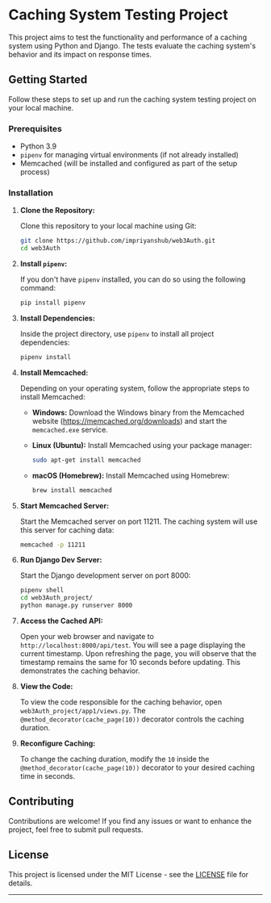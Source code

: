 # Caching System Testing Project

This project aims to test the functionality and performance of a caching system using Python and Django. The tests evaluate the caching system's behavior and its impact on response times.

## Getting Started

Follow these steps to set up and run the caching system testing project on your local machine.

### Prerequisites

- Python 3.9
- `pipenv` for managing virtual environments (if not already installed)
- Memcached (will be installed and configured as part of the setup process)

### Installation

1. **Clone the Repository:**

   Clone this repository to your local machine using Git:

   ```sh
   git clone https://github.com/impriyanshub/web3Auth.git
   cd web3Auth
   ```

2. **Install `pipenv`:**

   If you don't have `pipenv` installed, you can do so using the following command:

   ```sh
   pip install pipenv
   ```

3. **Install Dependencies:**

   Inside the project directory, use `pipenv` to install all project dependencies:

   ```sh
   pipenv install
   ```

4. **Install Memcached:**

   Depending on your operating system, follow the appropriate steps to install Memcached:

   - **Windows:**
     Download the Windows binary from the Memcached website (https://memcached.org/downloads) and start the `memcached.exe` service.

   - **Linux (Ubuntu):**
     Install Memcached using your package manager:

     ```sh
     sudo apt-get install memcached
     ```

   - **macOS (Homebrew):**
     Install Memcached using Homebrew:

     ```sh
     brew install memcached
     ```

5. **Start Memcached Server:**

   Start the Memcached server on port 11211. The caching system will use this server for caching data:

   ```sh
   memcached -p 11211
   ```

6. **Run Django Dev Server:**

   Start the Django development server on port 8000:

   ```sh
   pipenv shell
   cd web3Auth_project/
   python manage.py runserver 8000
   ```

7. **Access the Cached API:**

   Open your web browser and navigate to `http://localhost:8000/api/test`. You will see a page displaying the current timestamp. Upon refreshing the page, you will observe that the timestamp remains the same for 10 seconds before updating. This demonstrates the caching behavior.

8. **View the Code:**

   To view the code responsible for the caching behavior, open `web3Auth_project/app1/views.py`. The `@method_decorator(cache_page(10))` decorator controls the caching duration.

9. **Reconfigure Caching:**

   To change the caching duration, modify the `10` inside the `@method_decorator(cache_page(10))` decorator to your desired caching time in seconds.

## Contributing

Contributions are welcome! If you find any issues or want to enhance the project, feel free to submit pull requests.

## License

This project is licensed under the MIT License - see the [LICENSE](LICENSE) file for details.

---
